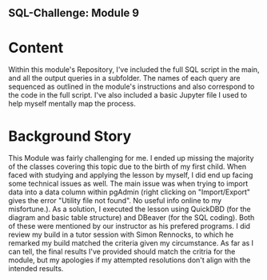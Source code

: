 ## SQL-Challenge: Module 9

# Content
Within this module's Repository, I've included the full SQL script in the main, and all the output queries in a subfolder. The names of each query are sequenced as outlined in the module's instructions and also correspond to the code in the full script. I've also included a basic Jupyter file I used to help myself mentally map the process. 


# Background Story
This Module was fairly challenging for me. I ended up missing the majority of the classes covering this topic due to the birth of my first child. When faced with studying and applying the lesson by myself, I did end up facing some technical issues as well. The main issue was when trying to import data into a data column within pgAdmin (right clicking on "Import/Export" gives the error "Utility file not found". No useful info online to my misfortune.). As a solution, I executed the lesson using QuickDBD (for the diagram and basic table structure) and DBeaver (for the SQL coding). Both of these were mentioned by our instructor as his prefered programs. I did review my build in a tutor session with Simon Rennocks, to which he remarked my build matched the criteria given my circumstance. As far as I can tell, the final results I've provided should match the critria for the module, but my apologies if my attempted resolutions don't align with the intended results. 
